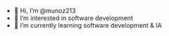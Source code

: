 - 👋 Hi, I’m @munoz213
- 👀 I’m interested in software development 
- 🌱 I’m currently learning software development & IA 

<!---
munoz213/munoz213 is a ✨ special ✨ repository because its `README.md` (this file) appears on your GitHub profile.
You can click the Preview link to take a look at your changes.
--->
